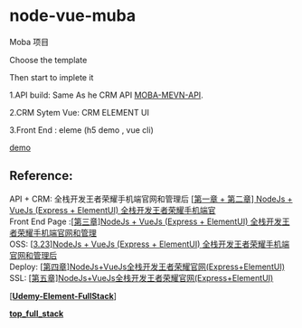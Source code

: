 # node-vue-muba

Moba 项目

Choose the  template

Then start to implete it



1.API build: Same As he CRM API
[MOBA-MEVN-API](https://github.com/GlennOu66304/MOBA-MEVN-API). 

2.CRM Sytem Vue: CRM ELEMENT UI

3.Front End : eleme (h5 demo , vue cli)

[demo](https://pvp.qq.com/m/)

## Reference:

API + CRM: 全栈开发王者荣耀手机端官网和管理后 [[第一章 + 第二章\] NodeJs + VueJs (Express + ElementUI) 全栈开发王者荣耀手机端官](https://www.bilibili.com/video/BV1A4411Y7fi)      
Front End Page :[[第三章\]NodeJs + VueJs (Express + ElementUI) 全栈开发王者荣耀手机端官网和管理](https://www.bilibili.com/video/BV1S4411W79F)    
OSS: [[3.23\]NodeJs + VueJs (Express + ElementUI) 全栈开发王者荣耀手机端官网和管理后](https://www.bilibili.com/video/BV1j4411c7Ai)   
Deploy: [[第四章\]NodeJs+VueJs全栈开发王者荣耀官网(Express+ElementUI)](https://www.bilibili.com/video/BV18t411L7Lg)  
SSL: [[第五章\]NodeJs+VueJs全栈开发王者荣耀官网(Express+ElementUI)](https://www.bilibili.com/video/BV17t411N7kQ)   



[**[Udemy-Element-FullStack](https://github.com/GlennOu66304/Udemy-Element-FullStack)**]   

**[top_full_stack](https://github.com/GlennOu66304/top_full_stack)**    


